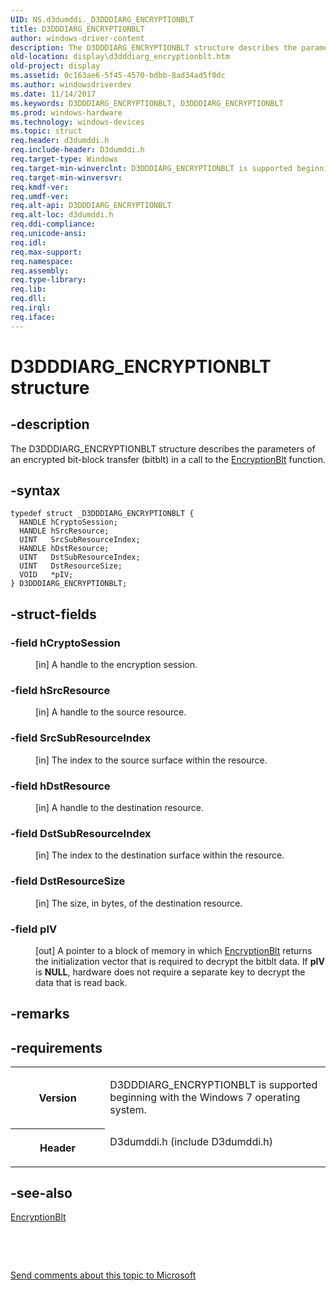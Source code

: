 ```yaml
---
UID: NS.d3dumddi._D3DDDIARG_ENCRYPTIONBLT
title: D3DDDIARG_ENCRYPTIONBLT
author: windows-driver-content
description: The D3DDDIARG_ENCRYPTIONBLT structure describes the parameters of an encrypted bit-block transfer (bitblt) in a call to the EncryptionBlt function.
old-location: display\d3dddiarg_encryptionblt.htm
old-project: display
ms.assetid: 0c163ae6-5f45-4570-bdbb-8ad34ad5f0dc
ms.author: windowsdriverdev
ms.date: 11/14/2017
ms.keywords: D3DDDIARG_ENCRYPTIONBLT, D3DDDIARG_ENCRYPTIONBLT
ms.prod: windows-hardware
ms.technology: windows-devices
ms.topic: struct
req.header: d3dumddi.h
req.include-header: D3dumddi.h
req.target-type: Windows
req.target-min-winverclnt: D3DDDIARG_ENCRYPTIONBLT is supported beginning with the Windows 7 operating system.
req.target-min-winversvr: 
req.kmdf-ver: 
req.umdf-ver: 
req.alt-api: D3DDDIARG_ENCRYPTIONBLT
req.alt-loc: d3dumddi.h
req.ddi-compliance: 
req.unicode-ansi: 
req.idl: 
req.max-support: 
req.namespace: 
req.assembly: 
req.type-library: 
req.lib: 
req.dll: 
req.irql: 
req.iface: 
---
```


# D3DDDIARG_ENCRYPTIONBLT structure



## -description
<p>The D3DDDIARG_ENCRYPTIONBLT structure describes the parameters of an encrypted bit-block transfer (bitblt) in a call to the <a href="..\d3dumddi\nc-d3dumddi-pfnd3dddi-encryptionblt.md">EncryptionBlt</a> function. </p>


## -syntax

````
typedef struct _D3DDDIARG_ENCRYPTIONBLT {
  HANDLE hCryptoSession;
  HANDLE hSrcResource;
  UINT   SrcSubResourceIndex;
  HANDLE hDstResource;
  UINT   DstSubResourceIndex;
  UINT   DstResourceSize;
  VOID   *pIV;
} D3DDDIARG_ENCRYPTIONBLT;
````


## -struct-fields
<dl>

### -field <b>hCryptoSession</b>

<dd>
<p>[in] A handle to the encryption session. </p>
</dd>

### -field <b>hSrcResource</b>

<dd>
<p>[in] A handle to the source resource.</p>
</dd>

### -field <b>SrcSubResourceIndex</b>

<dd>
<p>[in] The index to the source surface within the resource. </p>
</dd>

### -field <b>hDstResource</b>

<dd>
<p>[in] A handle to the destination resource. </p>
</dd>

### -field <b>DstSubResourceIndex</b>

<dd>
<p>[in] The index to the destination surface within the resource. </p>
</dd>

### -field <b>DstResourceSize</b>

<dd>
<p>[in] The size, in bytes, of the destination resource. </p>
</dd>

### -field <b>pIV</b>

<dd>
<p>[out] A pointer to a block of memory in which <a href="..\d3dumddi\nc-d3dumddi-pfnd3dddi-encryptionblt.md">EncryptionBlt</a> returns the initialization vector that is required to decrypt the bitblt data. If <b>pIV</b> is <b>NULL</b>, hardware does not require a separate key to decrypt the data that is read back. </p>
</dd>
</dl>

## -remarks


## -requirements
<table>
<tr>
<th width="30%">
<p>Version</p>
</th>
<td width="70%">
<p>D3DDDIARG_ENCRYPTIONBLT is supported beginning with the Windows 7 operating system.</p>
</td>
</tr>
<tr>
<th width="30%">
<p>Header</p>
</th>
<td width="70%">
<dl>
<dt>D3dumddi.h (include D3dumddi.h)</dt>
</dl>
</td>
</tr>
</table>

## -see-also
<dl>
<dt>
<a href="..\d3dumddi\nc-d3dumddi-pfnd3dddi-encryptionblt.md">EncryptionBlt</a>
</dt>
</dl>
<p> </p>
<p> </p>
<p><a href="mailto:wsddocfb@microsoft.com?subject=Documentation%20feedback [display\display]:%20D3DDDIARG_ENCRYPTIONBLT structure%20 RELEASE:%20(11/14/2017)&amp;body=%0A%0APRIVACY STATEMENT%0A%0AWe use your feedback to improve the documentation. We don't use your email address for any other purpose, and we'll remove your email address from our system after the issue that you're reporting is fixed. While we're working to fix this issue, we might send you an email message to ask for more info. Later, we might also send you an email message to let you know that we've addressed your feedback.%0A%0AFor more info about Microsoft's privacy policy, see http://privacy.microsoft.com/en-us/default.aspx." title="Send comments about this topic to Microsoft">Send comments about this topic to Microsoft</a></p>
